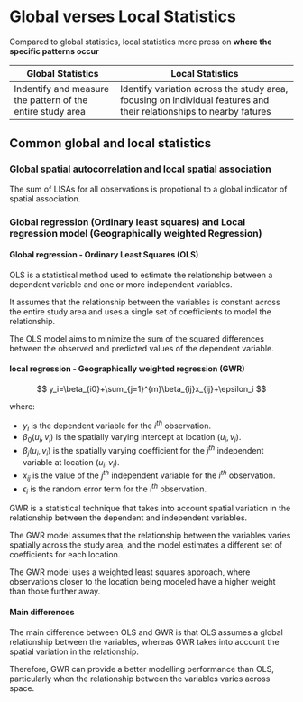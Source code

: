 # Global verses Local Statistics

Compared to global statistics, local statistics more press on **where the specific patterns occur**

| Global Statistics                                          | Local Statistics                                             |
| ---------------------------------------------------------- | ------------------------------------------------------------ |
| Indentify and measure the pattern of the entire study area | Identify variation across the study area, focusing on individual features and their relationships to nearby fatures |

## Common global and local statistics

### Global spatial autocorrelation and local spatial association

The sum of LISAs for all observations is propotional to a global indicator of spatial association.





### Global regression (Ordinary least squares) and Local regression model (Geographically weighted Regression)

#### Global regression - Ordinary Least Squares (OLS)

OLS is a statistical method used to estimate the relationship between a dependent variable and one or more independent variables. 

It assumes that the relationship between the variables is constant across the entire study area and uses a single set of coefficients to model the relationship. 

The OLS model aims to minimize the sum of the squared differences between the observed and predicted values of the dependent variable.

#### local regression - Geographically weighted regression (GWR)

$$
y_i=\beta_{i0}+\sum_{j=1}^{m}\beta_{ij}x_{ij}+\epsilon_i
$$





where:

- $y_i$ is the dependent variable for the $i^{th}$ observation.
- $\beta_0(u_i,v_i)$ is the spatially varying intercept at location $(u_i,v_i)$.
- $\beta_j(u_i,v_i)$ is the spatially varying coefficient for the $j^{th}$ independent variable at location $(u_i,v_i)$.
- $x_{ij}$ is the value of the $j^{th}$ independent variable for the $i^{th}$ observation.
- $\epsilon_i$ is the random error term for the $i^{th}$ observation.

GWR is a statistical technique that takes into account spatial variation in the relationship between the dependent and independent variables.

The GWR model assumes that the relationship between the variables varies spatially across the study area, and the model estimates a different set of coefficients for each location.

The GWR model uses a weighted least squares approach, where observations closer to the location being modeled have a higher weight than those further away.

#### Main differences

The main difference between OLS and GWR is that OLS assumes a global relationship between the variables, whereas GWR takes into account the spatial variation in the relationship. 

Therefore, GWR can provide a better modelling performance than OLS, particularly when the relationship between the variables varies across space. 


